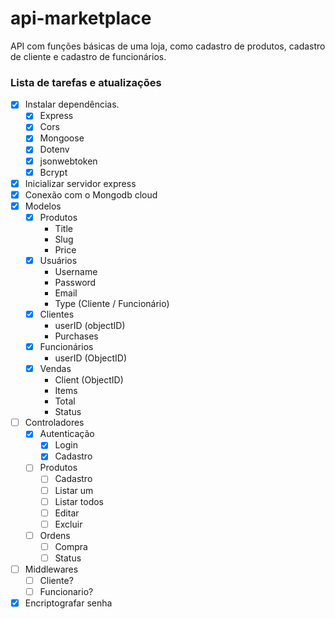 # api-marketplace

API com funções básicas de uma loja, como cadastro de produtos, cadastro de cliente e cadastro de funcionários.

### Lista de tarefas e atualizações

- [x] Instalar dependências.
  - [x] Express
  - [x] Cors
  - [x] Mongoose
  - [x] Dotenv
  - [x] jsonwebtoken
  - [x] Bcrypt
- [x] Inicializar servidor express
- [x] Conexão com o Mongodb cloud
- [x] Modelos
  - [x] Produtos
    - Title
    - Slug
    - Price
  - [x] Usuários
    - Username
    - Password
    - Email
    - Type (Cliente / Funcionário)
  - [x] Clientes
    - userID (objectID)
    - Purchases
  - [x] Funcionários
    - userID (ObjectID)
  - [x] Vendas
    - Client (ObjectID)
    - Items
    - Total
    - Status
- [ ] Controladores
  - [x] Autenticação
    - [x] Login
    - [x] Cadastro
  - [ ] Produtos
    - [ ] Cadastro
    - [ ] Listar um
    - [ ] Listar todos
    - [ ] Editar
    - [ ] Excluir
  - [ ] Ordens
    - [ ] Compra
    - [ ] Status
- [ ] Middlewares
  - [ ] Cliente?
  - [ ] Funcionario?
- [x] Encriptografar senha
